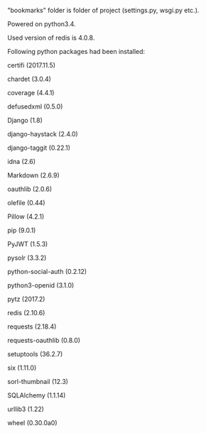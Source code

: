 "bookmarks" folder is folder of project (settings.py, wsgi.py etc.).

Powered on python3.4.

Used version of redis is 4.0.8.

Following python packages had been installed:

certifi (2017.11.5)

chardet (3.0.4)

coverage (4.4.1)

defusedxml (0.5.0)

Django (1.8)

django-haystack (2.4.0)

django-taggit (0.22.1)

idna (2.6)

Markdown (2.6.9)

oauthlib (2.0.6)

olefile (0.44)

Pillow (4.2.1)

pip (9.0.1)

PyJWT (1.5.3)

pysolr (3.3.2)

python-social-auth (0.2.12)

python3-openid (3.1.0)

pytz (2017.2)

redis (2.10.6)

requests (2.18.4)

requests-oauthlib (0.8.0)

setuptools (36.2.7)

six (1.11.0)

sorl-thumbnail (12.3)

SQLAlchemy (1.1.14)

urllib3 (1.22)

wheel (0.30.0a0)
